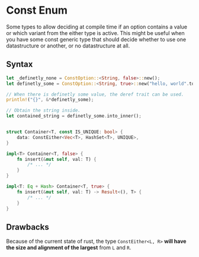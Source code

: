 # Const Enum

Some types to allow deciding at compile time if an option contains a value or which variant
from the either type is active. This might be useful when you have some const generic type that
should decide whether to use one datastructure or another, or no datastructure at all.

## Syntax

```rust
let _definetly_none = ConstOption::<String, false>::new();
let definetly_some = ConstOption::<String, true>::new("hello, world".to_string());

// When there is definetly some value, the deref trait can be used.
println!("{}", &*definetly_some);

// Obtain the string inside.
let contained_string = definetly_some.into_inner();


struct Container<T, const IS_UNIQUE: bool> {
    data: ConstEither<Vec<T>, HashSet<T>, UNIQUE>,
}

impl<T> Container<T, false> {
    fn insert(&mut self, val: T) {
        /* ... */
    }
}

impl<T: Eq + Hash> Container<T, true> {
    fn insert(&mut self, val: T) -> Result<(), T> {
        /* ... */
    }
}
```

## Drawbacks

Because of the current state of rust, the type `ConstEither<L, R>` **will have the size and
alignment of the largest** from `L` and `R`.

